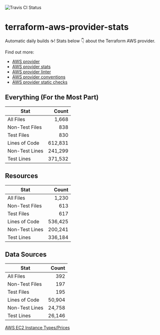 ![Travis CI Status](https://travis-ci.org/YakDriver/terraform-aws-provider-stats.svg?branch=main)
# terraform-aws-provider-stats

Automatic daily builds :coffee:! Stats below :point_down: about the Terraform AWS provider.

Find out more:
* [AWS provider](https://github.com/terraform-providers/terraform-provider-aws)
* [AWS provider stats](https://github.com/YakDriver/terraform-aws-provider-stats)
* [AWS provider linter](https://github.com/terraform-providers/terraform-provider-aws/tree/master/awsproviderlint)
* [AWS provider conventions](https://github.com/YakDriver/terraform-aws-conventions)
* [AWS provider static checks](https://github.com/YakDriver/terraform-aws-provider-static-checks)



## Everything (For the Most Part)

|  Stat  |  Count  |
| ------------- | -------------: |
|  All Files  |  1,668  |
|  Non-Test Files  |  838  |
|  Test Files  |  830  |
|  Lines of Code  |  612,831  |
|  Non-Test Lines  |  241,299  |
|  Test Lines  |  371,532  |



## Resources

|  Stat  |  Count  |
| ------------- | -------------: |
|  All Files  |  1,230  |
|  Non-Test Files  |  613  |
|  Test Files  |  617  |
|  Lines of Code  |  536,425  |
|  Non-Test Lines  |  200,241  |
|  Test Lines  |  336,184  |



## Data Sources

|  Stat  |  Count  |
| ------------- | -------------: |
|  All Files  |  392  |
|  Non-Test Files  |  197  |
|  Test Files  |  195  |
|  Lines of Code  |  50,904  |
|  Non-Test Lines  |  24,758  |
|  Test Lines  |  26,146  |




[AWS EC2 Instance Types/Prices](https://github.com/YakDriver/aws-ec2-instance-types)

